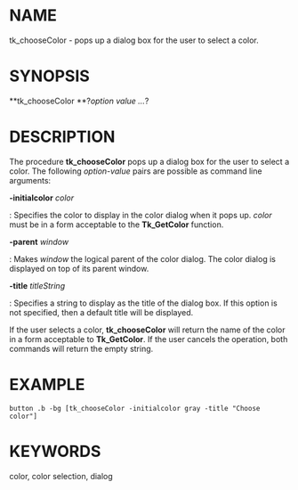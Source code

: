 # NAME

tk_chooseColor - pops up a dialog box for the user to select a color.

# SYNOPSIS

**tk_chooseColor **?*option value \...*?

# DESCRIPTION

The procedure **tk_chooseColor** pops up a dialog box for the user to
select a color. The following *option-value* pairs are possible as
command line arguments:

**-initialcolor** *color*

:   Specifies the color to display in the color dialog when it pops up.
    *color* must be in a form acceptable to the **Tk_GetColor**
    function.

**-parent** *window*

:   Makes *window* the logical parent of the color dialog. The color
    dialog is displayed on top of its parent window.

**-title** *titleString*

:   Specifies a string to display as the title of the dialog box. If
    this option is not specified, then a default title will be
    displayed.

If the user selects a color, **tk_chooseColor** will return the name of
the color in a form acceptable to **Tk_GetColor**. If the user cancels
the operation, both commands will return the empty string.

# EXAMPLE

    button .b -bg [tk_chooseColor -initialcolor gray -title "Choose color"]

# KEYWORDS

color, color selection, dialog

<!---
Copyright (c) 1996 Sun Microsystems, Inc
-->

